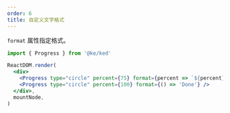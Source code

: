 ```yaml
---
order: 6
title: 自定义文字格式
---
```


`format` 属性指定格式。

```jsx
import { Progress } from '@ke/ked'

ReactDOM.render(
  <div>
    <Progress type="circle" percent={75} format={percent => `${percent} Days`} />
    <Progress type="circle" percent={100} format={() => 'Done'} />
  </div>,
  mountNode,
)
```

<style>
div.ked-progress-circle,
div.ked-progress-line {
  margin-right: 8px;
  margin-bottom: 8px;
}
</style>
